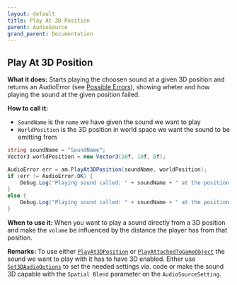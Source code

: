 ```yaml
---
layout: default
title: Play At 3D Position
parent: AudioSource
grand_parent: Documentation
---
```


## Play At 3D Position
**What it does:**
Starts playing the choosen sound at a given 3D position and returns an AudioError (see [Possible Errors](https://mathewhdyt.github.io/Unity-Audio-Manager/docs/documentation/index/#possible-errors)), showing wheter and how playing the sound at the given position failed.

**How to call it:**
- ```SoundName``` is the ```name``` we have given the sound we want to play
- ```WorldPosition``` is the 3D position in world space we want the sound to be emitting from

```csharp
string soundName = "SoundName";
Vector3 worldPosition = new Vector3(10f, 10f, 0f);

AudioError err = am.PlayAt3DPosition(soundName, worldPosition);
if (err != AudioError.OK) {
    Debug.Log("Playing sound called: " + soundName + " at the position x " + worldPosition.x.ToString("0.00") + " and y " + worldPosition.y.ToString("0.00") + " failed with error id: " + err);
}
else {
    Debug.Log("Playing sound called: " + soundName + " at the position x " + worldPosition.x.ToString("0.00") + " and y " + worldPosition.y.ToString("0.00") + " succesfull");
}
```

**When to use it:**
When you want to play a sound directly from a 3D position and make the ```volume``` be influenced by the distance the player has from that position.

**Remarks:**
To use either [```PlayAt3DPosition```](https://mathewhdyt.github.io/Unity-Audio-Manager/docs/documentation/audiosource/play_at_3d_position/) or [```PlayAttachedToGameObject```](https://mathewhdyt.github.io/Unity-Audio-Manager/docs/documentation/audiosource/play_attached_to_gameobject/) the sound we want to play with it has to have 3D enabled. Either use [```Set3DAudioOptions```](https://mathewhdyt.github.io/Unity-Audio-Manager/docs/documentation/audiosource/set_3d_audio_options/) to set the needed settings via. code or make the sound 3D capable with the ```Spatial Blend``` parameter on the ```AudioSourceSetting```.


